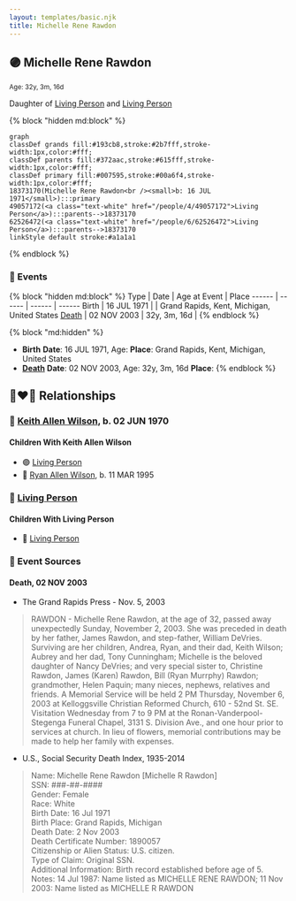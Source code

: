 ```yaml
---
layout: templates/basic.njk
title: Michelle Rene Rawdon
---
```

## 🟣 Michelle Rene Rawdon
<small>Age: 32y, 3m, 16d</small>

Daughter of [Living Person](/people/6/62526472) and [Living Person](/people/4/49057172)

{% block "hidden md:block" %}
```mermaid
graph
classDef grands fill:#193cb8,stroke:#2b7fff,stroke-width:1px,color:#fff;
classDef parents fill:#372aac,stroke:#615fff,stroke-width:1px,color:#fff;
classDef primary fill:#007595,stroke:#00a6f4,stroke-width:1px,color:#fff;
18373170(Michelle Rene Rawdon<br /><small>b: 16 JUL 1971</small>):::primary
49057172(<a class="text-white" href="/people/4/49057172">Living Person</a>):::parents-->18373170
62526472(<a class="text-white" href="/people/6/62526472">Living Person</a>):::parents-->18373170
linkStyle default stroke:#a1a1a1
```
{% endblock %}

### 📆 Events

{% block "hidden md:block" %}
Type | Date | Age at Event | Place
------ | ------ | ------ | ------
Birth | 16 JUL 1971 |  | Grand Rapids, Kent, Michigan, United States
[Death](#event-event-3) | 02 NOV 2003 | 32y, 3m, 16d |
{% endblock %}

{% block "md:hidden" %}
- **Birth**
**Date**: 16 JUL 1971, Age:
**Place**: Grand Rapids, Kent, Michigan, United States
- **[Death](#event-event-3)**
**Date**: 02 NOV 2003, Age: 32y, 3m, 16d
**Place**:
{% endblock %}

## 👩‍❤️‍👨 Relationships

### 🔵 [Keith Allen Wilson](/people/3/37910144), b. 02 JUN 1970

#### Children With Keith Allen Wilson
* 🟣 [Living Person](/people/9/90863432)
* 🔵 [Ryan Allen Wilson](/people/2/24746046), b. 11 MAR 1995
### 🔵 [Living Person](/people/6/61327281)

#### Children With Living Person
* 🔵 [Living Person](/people/4/46382823)
### 📰 Event Sources

#### <a id="event-event-3"></a> Death, 02 NOV 2003
* The Grand Rapids Press  - Nov. 5, 2003
>   
  > RAWDON - Michelle Rene Rawdon, at the age of 32, passed away unexpectedly Sunday, November 2, 2003. She was preceded in death by her father, James Rawdon, and step-father, William DeVries. Surviving are her children, Andrea, Ryan, and their dad, Keith Wilson; Aubrey and her dad, Tony Cunningham; Michelle is the beloved daughter of Nancy DeVries; and very special sister to, Christine Rawdon, James (Karen) Rawdon, Bill (Ryan Murrphy) Rawdon; grandmother, Helen Paquin; many nieces, nephews, relatives and friends. A Memorial Service will be held 2 PM Thursday, November 6, 2003 at Kelloggsville Christian Reformed Church, 610 - 52nd St. SE. Visitation Wednesday from 7 to 9 PM at the Ronan-Vanderpool-Stegenga Funeral Chapel, 3131 S. Division Ave., and one hour prior to services at church. In lieu of flowers, memorial contributions may be made to help her family with expenses.
* U.S., Social Security Death Index, 1935-2014
>   
  > Name: Michelle Rene Rawdon [Michelle R Rawdon]   
  > SSN: ###-##-####  
  > Gender: Female  
  > Race: White  
  > Birth Date: 16 Jul 1971  
  > Birth Place: Grand Rapids, Michigan  
  > Death Date: 2 Nov 2003  
  > Death Certificate Number: 1890057  
  > Citizenship or Alien Status: U.S. citizen.  
  > Type of Claim: Original SSN.  
  > Additional Information: Birth record established before age of 5.  
  > Notes: 14 Jul 1987: Name listed as MICHELLE RENE RAWDON; 11 Nov 2003: Name listed as MICHELLE R RAWDON
